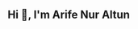 ## Hi 👋, I'm Arife Nur Altun

<!--
**ArifeNur1/ArifeNur1** is a ✨ _special_ ✨ repository because its `README.md` (this file) appears on your GitHub profile.

Here are some ideas to get you started:
<h3 align="left">Diller ve Araçlar:</h3>
<p align="left"> 
  
 
<a href="https://www.w3schools.com/cs/" target="_blank" rel="noreferrer"> 
    
    <
<img src="https://raw.githubusercontent.com/devicons/devicon/master/icons/csharp/csharp-original.svg" alt="csharp" width="40" height="40"/> 
  </a> 
  <a href="https://www.w3.org/html/" target="_blank" rel="noreferrer"> 
    
    <
<img src="https://raw.githubusercontent.com/devicons/devicon/master/icons/html5/html5-original-wordmark.svg" alt="html5" width="40" height="40"/> 
  
  </a
</a> 
  <a href="https://www.php.net" target="_blank" rel="noreferrer"> 
    <img src="https://raw.githubusercontent.com/devicons/devicon/master/icons/php/php-original.svg" alt="php" width="40" height="40"/> 
  
  </
</a> 
  <a href="https://www.python.org" target="_blank" rel="noreferrer"> 
    
   
<img src="https://raw.githubusercontent.com/devicons/devicon/master/icons/python/python-original.svg" alt="python" width="40" height="40"/> 
  
  </a
</a>  

</p>
- 🔭 I’m currently working on ...
- 🌱 I’m currently learning ...
- 👯 I’m looking to collaborate on ...
- 🤔 I’m looking for help with ...
- 💬 Ask me about ...
- 📫 How to reach me: ...
- 😄 Pronouns: ...
- ⚡ Fun fact: ...
-->
